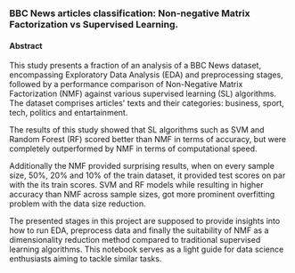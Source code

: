 ### BBC News articles classification: Non-negative Matrix Factorization vs Supervised Learning.

#### Abstract
This study presents a fraction of an analysis of a BBC News dataset, encompassing Exploratory Data Analysis (EDA) and preprocessing stages, followed by a performance comparison of Non-Negative Matrix Factorization (NMF) against various supervised learning (SL) algorithms. The dataset comprises articles' texts and their categories: business, sport, tech, politics and entartainment.

The results of this study showed that SL algorithms such as SVM and Random Forest (RF) scored better than NMF in terms of accuracy, but were completely outperformed by NMF in terms of computational speed.

Additionally the NMF provided surprising results, when on every sample size, 50%, 20% and 10% of the train dataset, it provided test scores on par with the its train scores. SVM and RF models while resulting in higher accuracy than NMF across sample sizes, got more prominent overfitting problem with the data size reduction.

The presented stages in this project are supposed to provide insights into how to run EDA, preprocess data and finally the suitability of NMF as a dimensionality reduction method compared to traditional supervised learning algorithms. This notebook serves as a light guide for data science enthusiasts aiming to tackle similar tasks.
